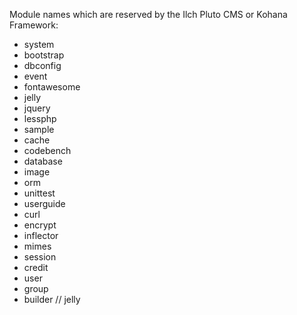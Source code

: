 Module names which are reserved by the Ilch Pluto CMS or Kohana Framework:

- system
- bootstrap
- dbconfig
- event
- fontawesome
- jelly
- jquery
- lessphp
- sample
- cache
- codebench
- database
- image
- orm
- unittest
- userguide
- curl
- encrypt
- inflector
- mimes
- session
- credit
- user
- group
- builder // jelly